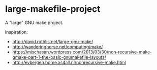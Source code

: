 # large-makefile-project
A "large" GNU make project.

Inspiration:
- http://david.rothlis.net/large-gnu-make/
- http://wanderinghorse.net/computing/make/
- https://mischasan.wordpress.com/2013/03/30/non-recursive-make-gmake-part-1-the-basic-gnumakefile-layouts/
- http://evbergen.home.xs4all.nl/nonrecursive-make.html
